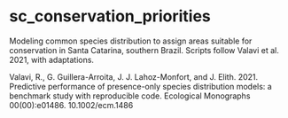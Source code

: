 # sc_conservation_priorities
Modeling common species distribution to assign areas suitable for conservation in Santa Catarina, southern Brazil. Scripts follow Valavi et al. 2021, with adaptations.


Valavi, R., G. Guillera-Arroita, J. J. Lahoz-Monfort, and J. Elith. 2021. Predictive performance of presence-only species distribution models: a benchmark study with reproducible code. Ecological Monographs 00(00):e01486. 10.1002/ecm.1486

